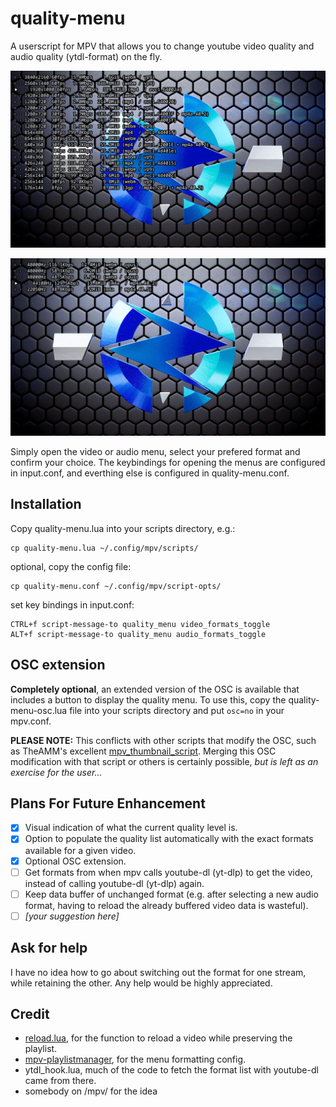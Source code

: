 # quality-menu
A userscript for MPV that allows you to change youtube video quality and audio quality (ytdl-format) on the fly.

![screenshot](quality-menu-preview-video.jpg)

![screenshot](quality-menu-preview-audio.jpg)

Simply open the video or audio menu, select your prefered format and confirm your choice. The keybindings for opening the menus are configured in input.conf, and everthing else is configured in quality-menu.conf.

## Installation
Copy quality-menu.lua into your scripts directory, e.g.:

    cp quality-menu.lua ~/.config/mpv/scripts/
optional, copy the config file:

    cp quality-menu.conf ~/.config/mpv/script-opts/
set key bindings in input.conf:

    CTRL+f script-message-to quality_menu video_formats_toggle
    ALT+f script-message-to quality_menu audio_formats_toggle

## OSC extension
**Completely optional**, an extended version of the OSC is available that includes a button to display the quality menu.  To use this, copy the quality-menu-osc.lua file into your scripts directory and put `osc=no` in your mpv.conf.

**PLEASE NOTE:** This conflicts with other scripts that modify the OSC, such as TheAMM's excellent [mpv_thumbnail_script](https://github.com/TheAMM/mpv_thumbnail_script).  Merging this OSC modification with that script or others is certainly possible, *but is left as an exercise for the user...*

## Plans For Future Enhancement
- [x] Visual indication of what the current quality level is.
- [x] Option to populate the quality list automatically with the exact formats available for a given video.
- [x] Optional OSC extension.
- [ ] Get formats from when mpv calls youtube-dl (yt-dlp) to get the video, instead of calling youtube-dl (yt-dlp) again.
- [ ] Keep data buffer of unchanged format (e.g. after selecting a new audio format, having to reload the already buffered video data is wasteful).
- [ ] *\[your suggestion here\]*

## Ask for help
I have no idea how to go about switching out the format for one stream, while retaining the other.
Any help would be highly appreciated.


## Credit
- [reload.lua](https://github.com/4e6/mpv-reload/), for the function to reload a video while preserving the playlist.
- [mpv-playlistmanager](https://github.com/jonniek/mpv-playlistmanager), for the menu formatting config.
- ytdl_hook.lua, much of the  code to fetch the format list with youtube-dl came from there.
- somebody on /mpv/ for the idea
